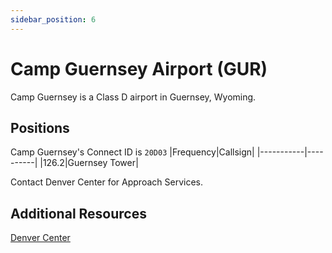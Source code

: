 ```yaml
---
sidebar_position: 6
---
```


# Camp Guernsey Airport (GUR)
Camp Guernsey is a Class D airport in Guernsey, Wyoming.

## Positions
Camp Guernsey's Connect ID is ```20D03```
|Frequency|Callsign|
|-----------|----------|
|126.2|Guernsey Tower|

Contact Denver Center for Approach Services.

## Additional Resources
[Denver Center](docs/sops/center.md)